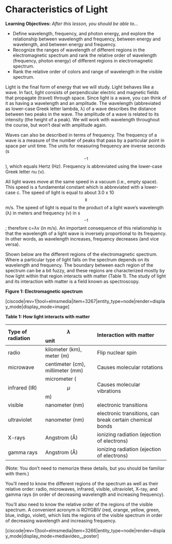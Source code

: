 <div style="float:right;margin:auto"><ebook-button title="Light Energy" link="https://genchem.science.psu.edu/01-6-light-energy"></ebook-button></div>

# Characteristics of Light

**Learning Objectives:** _After this lesson, you should be able to…_

* Define wavelength, frequency, and photon energy, and explore the relationship between wavelength and frequency, between energy and wavelength, and between energy and frequency.
* Recognize the ranges of wavelength of different regions in the electromagnetic spectrum and rank the relative order of wavelength (frequency, photon energy) of different regions in electromagnetic spectrum.
* Rank the relative order of colors and range of wavelength in the visible spectrum.


Light is the final form of energy that we will study.  Light behaves like a wave. In fact, light consists of perpendicular electric and magnetic fields that propagate (travel) through space. Since light is a wave, you can think of it as having a wavelength and an amplitude. The wavelength (abbreviated as lower-case Greek letter lambda, λ) of a wave describes the distance between two peaks in the wave. The amplitude of a wave is related to its intensity (the height of a peak). We will work with wavelength throughout the course, but won’t deal with amplitude again. 

Waves can also be described in terms of frequency. The frequency of a wave is a measure of the number of peaks that pass by a particular point in space per unit time. The units for measuring frequency are inverse seconds (s$$^{-1}$$), which equals Hertz (Hz). Frequency is abbreviated using the lower-case Greek letter nu (ν).

All light waves move at the same speed in a vacuum (i.e., empty space). This speed is a fundamental constant which is abbreviated with a lower-case c. The speed of light is equal to about 3.0 x 10$$^8$$ m/s. The speed of light is equal to the product of a light wave’s wavelength (λ) in meters and frequency (ν) in s$$^{-1}$$; therefore c=λν (in m/s). An important consequence of this relationship is that the wavelength of a light wave is inversely proportional to its frequency. In other words, as wavelength increases, frequency decreases (and vice versa). 

Shown below are the different regions of the electromagnetic spectrum. Where a particular type of light falls on the spectrum depends on its wavelength and frequency. The boundary between each region of the spectrum can be a bit fuzzy, and these regions are characterized mostly by how light within that region interacts with matter (Table 1). The study of light and its interaction with matter is  a field known as spectroscopy.

**Figure 1: Electromagnetic spectrum**

<div style="float:none;margin:auto">
[ciscode|rev=1|tool=elmsmedia|item=3267|entity_type=node|render=display_mode|display_mode=image]</div>


**Table 1: How light interacts with matter**

| Type of radiation | $$\lambda$$ unit | Interaction with matter |
| :--- | :--- | :--- |
| radio | kilometer \(km), meter (m) | Flip nuclear spin |
| microwave | centimeter (cm), millimeter (mm) | Causes molecular rotations |
| infrared (IR) | micrometer \($$\mu$$m) | Causes molecular vibrations |
| visible | nanometer (nm) | electronic transitions |
| ultraviolet | nanometer (nm) | electronic transitions, can break certain chemical bonds |
| X-rays | Angstrom (Å) | ionizing radiation \(ejection of electrons\) |
| gamma rays | Angstrom (Å) | ionizing radiation \(ejection of electrons\) |
(Note: You don’t need to memorize these details, but you should be familiar with them.) 


You’ll need to know the different regions of the spectrum as well as their relative order: radio, microwaves, infrared, visible, ultraviolet, X-ray, and gamma rays (in order of decreasing wavelength and increasing frequency). 

You’ll also need to know the relative order of the regions of the visible spectrum. A convenient acronym is ROYGBIV (red, orange, yellow, green, blue, indigo, violet), which lists the regions of the visible spectrum in order of decreasing wavelength and increasing frequency.


<media-video>[ciscode|rev=1|tool=elmsmedia|item=3266|entity_type=node|render=display_mode|display_mode=mediavideo__poster]</media-video>

<houck-math> </houck-math>